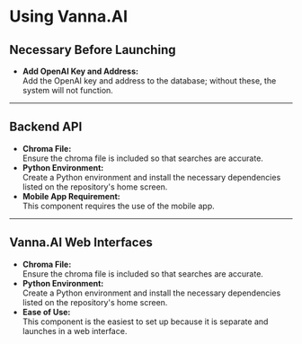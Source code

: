 # Using Vanna.AI

## Necessary Before Launching
- **Add OpenAI Key and Address:**  
  Add the OpenAI key and address to the database; without these, the system will not function.

---

## Backend API
- **Chroma File:**  
  Ensure the chroma file is included so that searches are accurate.
- **Python Environment:**  
  Create a Python environment and install the necessary dependencies listed on the repository's home screen.
- **Mobile App Requirement:**  
  This component requires the use of the mobile app.

---

## Vanna.AI Web Interfaces
- **Chroma File:**  
  Ensure the chroma file is included so that searches are accurate.
- **Python Environment:**  
  Create a Python environment and install the necessary dependencies listed on the repository's home screen.
- **Ease of Use:**  
  This component is the easiest to set up because it is separate and launches in a web interface.
